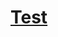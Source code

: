 # [Test](https://liascript.github.io/course/?https://raw.githubusercontent.com/fjangfaragesh/liaVideoSpeach/master/test.md)
